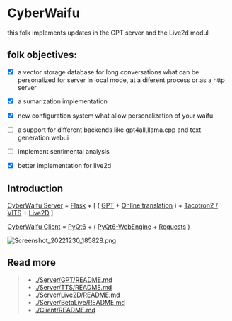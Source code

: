 # CyberWaifu

this folk implements updates in the GPT server and the Live2d modul


## folk objectives:

- [x] a vector storage database for long conversations what can be personalized for server in local mode, at a diferent process or as a http server
- [x] a sumarization implementation
- [x] new configuration system what allow personalization of your waifu
- [ ] a support for different backends like gpt4all,llama.cpp and text generation webui
- [ ] implement sentimental analysis
- [x] better implementation for live2d


## Introduction

[CyberWaifu Server](https://github.com/jieran233/CyberWaifu/blob/main/Server) = [Flask](https://flask.palletsprojects.com) + [ ( [GPT](https://github.com/jieran233/CyberWaifu) + [Online translation](https://github.com/Animenosekai/translate) ) + [Tacotron2 / VITS](https://github.com/luoyily/MoeTTS) + [Live2D](https://github.com/jieran233/CyberWaifu/blob/main/Server/Live2D) ]

[CyberWaifu Client](https://github.com/jieran233/CyberWaifu/blob/main/Client) = [PyQt6](https://pypi.org/project/PyQt6/) + ( [PyQt6-WebEngine](https://pypi.org/project/PyQt6-WebEngine/) + [Requests](https://requests.readthedocs.io/) )

![Screenshot_20221230_185828.png](https://s2.loli.net/2022/12/30/qBkD4s5wIOdLhgS.png)

## Read more

>- [./Server/GPT/README.md](https://github.com/CeramicCodes2/CyberWaifu/tree/main/Server/README.md)
>- [./Server/TTS/README.md](https://github.com/jieran233/CyberWaifu/blob/main/Server/TTS/README.md)
>- [./Server/Live2D/README.md](https://github.com/jieran233/CyberWaifu/blob/main/Server/Live2D/README.md)
>- [./Server/BetaLive/README.md](https://github.com/CeramicCodes2/CyberWaifu/blob/main/Server/BetaLive/readme.md)
>- [./Client/README.md](https://github.com/jieran233/CyberWaifu/blob/main/Client/README.md)
